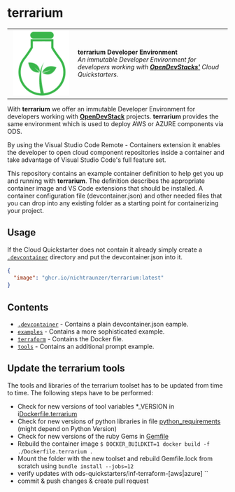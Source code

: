 # **terrarium**

<table style="width: 100%; border-style: none;"><tr>
<td style="width: 140px; text-align: center;"> <img width="128px" src="docs/images/terrarium.png" alt="terrarium logo"/></a></td>
<td>
<strong>terrarium Developer Environment</strong><br />
<i>An immutable Developer Environment for developers working with <b><a href="https://www.opendevstack.org/">OpenDevStacks'</a></b> Cloud Quickstarters.
</td>
</tr></table>

With **terrarium** we offer an immutable Developer Environment for developers working with  **[OpenDevStack](https://www.opendevstack.org/)** projects. **terrarium** provides the same environment which is used to deploy AWS or AZURE components via ODS.

By using the Visual Studio Code Remote - Containers extension it enables the developer to open cloud component repositories inside a container and take advantage of Visual Studio Code's full feature set. 

This repository contains an example container definition to help get you up and running with **terrarium**. The definition describes the appropriate container image and VS Code extensions that should be installed. A container configuration file (devcontainer.json) and other needed files that you can drop into any existing folder as a starting point for containerizing your project.

## Usage

If the Cloud Quickstarter does not contain it already simply create a [`.devcontainer`](.devcontainer) directory and put the devcontainer.json into it.
```json
{
  "image": "ghcr.io/nichtraunzer/terrarium:latest"
}
```
## Contents

- [`.devcontainer`](.devcontainer) - Contains a plain devcontainer.json eample.
- [`examples`](examples) - Contains a more sophisticated example.
- [`terraform`](terraform) - Contains the Docker file.
- [`tools`](tools) - Contains an additional prompt example.


## Update the terrarium tools

The tools and libraries of the terrarium toolset has to be updated from time to time.
The following steps have to be performed:
- Check for new versions of tool variables *_VERSION in i[Dockerfile.terrarium](./terraform/docker/Dockerfile.terrarium)
- Check for new versions of python libraries in file [python_requirements](./terraform/docker/python_requirements) (might depend on Python Version)
- Check for new versions of the ruby Gems in [Gemfile](./terraform/docker/Gemfile)
- Rebuild the container image
  `$ DOCKER_BUILDKIT=1 docker build -f ./Dockerfile.terrarium .` 
- Mount the folder with the new toolset and rebuild Gemfile.lock from scratch using `bundle install --jobs=12`
- verify updates with ods-quickstarters/inf-terraform-[aws|azure]
  ``
- commit & push changes & create pull request
